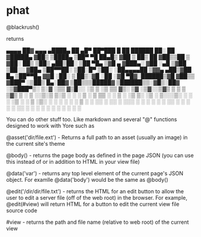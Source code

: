 # phat

@blackrush()

returns

 ▄▄▄▄    ██▓    ▄▄▄       ▄████▄   ██ ▄█▀ ██▀███   █    ██   ██████  ██░ ██
▓█████▄ ▓██▒   ▒████▄    ▒██▀ ▀█   ██▄█▒ ▓██ ▒ ██▒ ██  ▓██▒▒██    ▒ ▓██░ ██▒
▒██▒ ▄██▒██░   ▒██  ▀█▄  ▒▓█    ▄ ▓███▄░ ▓██ ░▄█ ▒▓██  ▒██░░ ▓██▄   ▒██▀▀██░
▒██░█▀  ▒██░   ░██▄▄▄▄██ ▒▓▓▄ ▄██▒▓██ █▄ ▒██▀▀█▄  ▓▓█  ░██░  ▒   ██▒░▓█ ░██
░▓█  ▀█▓░██████▒▓█   ▓██▒▒ ▓███▀ ░▒██▒ █▄░██▓ ▒██▒▒▒█████▓ ▒██████▒▒░▓█▒░██▓
░▒▓███▀▒░ ▒░▓  ░▒▒   ▓▒█░░ ░▒ ▒  ░▒ ▒▒ ▓▒░ ▒▓ ░▒▓░░▒▓▒ ▒ ▒ ▒ ▒▓▒ ▒ ░ ▒ ░░▒░▒
▒░▒   ░ ░ ░ ▒  ░ ▒   ▒▒ ░  ░  ▒   ░ ░▒ ▒░  ░▒ ░ ▒░░░▒░ ░ ░ ░ ░▒  ░ ░ ▒ ░▒░ ░
 ░    ░   ░ ░    ░   ▒   ░        ░ ░░ ░   ░░   ░  ░░░ ░ ░ ░  ░  ░   ░  ░░ ░
 ░          ░  ░     ░  ░░ ░      ░  ░      ░        ░           ░   ░  ░  ░
      ░                  ░

You can do other stuff too.  Like markdown and several "@" functions designed to work with Yore such as

@asset('dir/file.ext') - Returns a full path to an asset (usually an image) in the current site's theme

@body() - returns the page body as defined in the page JSON (you can use this instead of or in addition to HTML in your view file)

@data('var') - returns any top level element of the current page's JSON object. For examlle @data('body') would be the same as @body()

@edit('/dir/dir/file.txt') - returns the HTML for an edit button to allow the user to edit a server file (off of the web root) in the browser.  For example, @edit(#view) will return HTML for a button to edit the current view file source code

#view - returns the path and file name (relative to web root) of the current view

